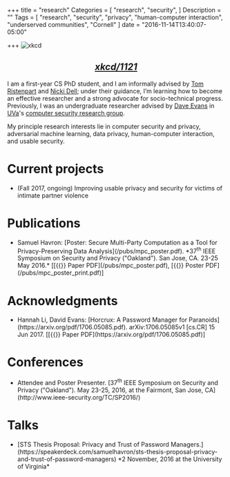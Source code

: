 +++
title = "research"
Categories = [
  "research",
  "security",
]
Description = ""
Tags = [
  "research",
  "security",
  "privacy",
  "human-computer interaction",
  "underserved communities",
  "Cornell"
]
date = "2016-11-14T13:40:07-05:00"

+++
![xkcd](/img/identity.png)
## <div style="text-align:center">*[xkcd/1121](https://xkcd.com/1121/)*</div>

 I am a first-year CS PhD student, and I am informally advised by [Tom Ristenpart](https://rist.tech.cornell.edu) 
 and [Nicki Dell](http://nixdell.com); under their guidance, I’m learning how
to become an effective researcher and a strong advocate for socio-technical
progress.
 Previously, I was an undergraduate researcher advised by [Dave
 Evans](http://www.cs.virginia.edu/~evans) in [UVa](http://www.virginia.edu)'s [computer security research
 group](http://www.jeffersonswheel.org/). 


 My principle research interests lie in computer security and privacy,
 adversarial machine learning, data privacy, human-computer interaction, and usable security. 
 
<h1> Current projects</h1>
<ul class="ul-interests fa-ul">
<li>
<i class="fa-li fa fa-hand-o-right"></i>
 (Fall 2017, ongoing) Improving usable privacy and security for victims of intimate
partner violence
 </li>
 </ul>

<h1> Publications </h1>
<ul class="ul-interests fa-ul">
<li>
<i class="fa-li fa fa-hand-o-right"></i>
Samuel Havron: [Poster: Secure
Multi-Party Computation as a Tool for Privacy-Preserving Data
Analysis](/pubs/mpc_poster.pdf).
*37<sup>th</sup> IEEE Symposium on Security and Privacy ("Oakland"). 
San Jose, CA. 23-25 May 2016.* 
[[{{<fa file-pdf-o>}} Paper PDF](/pubs/mpc_poster.pdf), [{{<fa file-pdf-o>}} Poster PDF](/pubs/mpc_poster_print.pdf)]
</li>
</ul>

<h1> Acknowledgments </h1>
<ul class="ul-interests fa-ul">
<li>
<i class="fa-li fa fa-hand-o-right"></i>
Hannah Li, David Evans: [Horcrux: A Password Manager for Paranoids](https://arxiv.org/pdf/1706.05085.pdf). arXiv:1706.05085v1 [cs.CR] 15 Jun 2017.
[[{{<fa file-pdf-o>}} Paper PDF](https://arxiv.org/pdf/1706.05085.pdf)]
</ul>

<h1> Conferences </h1>
<ul class="ul-interests fa-ul">
<li>
<i class="fa-li fa fa-hand-o-right"></i>
Attendee and Poster Presenter. 
[37<sup>th</sup> IEEE Symposium on Security and Privacy ("Oakland"). May 23-25, 2016, at the
Fairmont, San Jose, CA](http://www.ieee-security.org/TC/SP2016/)
</li>
</ul>

<h1> Talks </h1>
<ul class="ul-interests fa-ul">
<li>
<i class="fa-li fa fa-hand-o-right"></i>
[STS Thesis Proposal: Privacy and Trust of Password
Managers.](https://speakerdeck.com/samuelhavron/sts-thesis-proposal-privacy-and-trust-of-password-managers)
*2 November, 2016 at the University of Virginia*

<script async class="speakerdeck-embed"
data-id="00d25d30ddcd4fa499fa6b3447be0a49" data-ratio="1.7777777778"
src="//speakerdeck.com/assets/embed.js"></script>
</li>
</ul>
